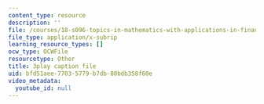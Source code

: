 ```yaml
---
content_type: resource
description: ''
file: /courses/18-s096-topics-in-mathematics-with-applications-in-finance-fall-2013/bfd51aee77035779b7db80bdb358f60e_TuTmC8aOQJE.vtt
file_type: application/x-subrip
learning_resource_types: []
ocw_type: OCWFile
resourcetype: Other
title: 3play caption file
uid: bfd51aee-7703-5779-b7db-80bdb358f60e
video_metadata:
  youtube_id: null
---
```

